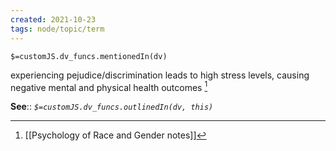 ```yaml
---
created: 2021-10-23
tags: node/topic/term
---
```

`$=customJS.dv_funcs.mentionedIn(dv)`

experiencing pejudice/discrimination leads to high stress levels, causing negative mental and physical health outcomes [^1]

**See**::
*`$=customJS.dv_funcs.outlinedIn(dv, this)`* 

[^1]: [[Psychology of Race and Gender notes]]

